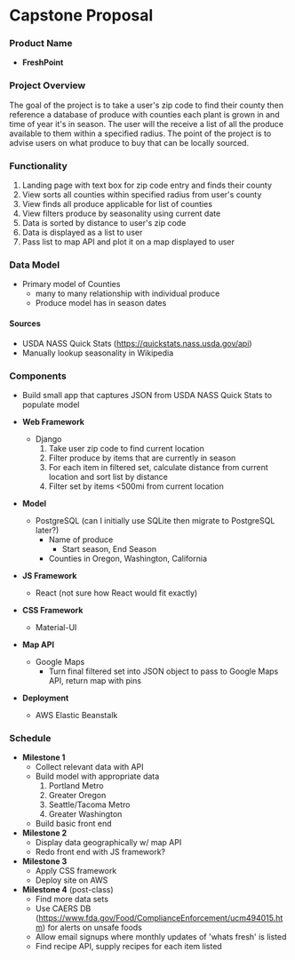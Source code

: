 Capstone Proposal
=================

### Product Name

- **FreshPoint**

### Project Overview

The goal of the project is to take a user's zip code to find their county then reference a database of produce with counties each plant is grown in and time of year it's in season. The user will the receive a list of all the produce available to them within a specified radius. The point of the project is to advise users on what produce to buy that can be locally sourced.

### Functionality

1. Landing page with text box for zip code entry and finds their county
2. View sorts all counties within specified radius from user's county
3. View finds all produce applicable for list of counties
4. View filters produce by seasonality using current date
5. Data is sorted by distance to user's zip code
6. Data is displayed as a list to user
7. Pass list to map API and plot it on a map displayed to user

### Data Model

- Primary model of Counties
    - many to many relationship with individual produce
    - Produce model has in season dates

#### Sources

- USDA NASS Quick Stats (https://quickstats.nass.usda.gov/api)
- Manually lookup seasonality in Wikipedia

### Components

- Build small app that captures JSON from USDA NASS Quick Stats to populate model

- **Web Framework**
    - Django
        1. Take user zip code to find current location
        2. Filter produce by items that are currently in season
        3. For each item in filtered set, calculate distance from current location and sort list by distance
        4. Filter set by items <500mi from current location
- **Model**
    - PostgreSQL (can I initially use SQLite then migrate to PostgreSQL later?)
        - Name of produce
            - Start season, End Season
        - Counties in Oregon, Washington, California
- **JS Framework**
    - React (not sure how React would fit exactly)
- **CSS Framework**
    - Material-UI
- **Map API**
    - Google Maps
        - Turn final filtered set into JSON object to pass to Google Maps API, return map with pins
- **Deployment**
    - AWS Elastic Beanstalk

### Schedule

- **Milestone 1**
    - Collect relevant data with API
    - Build model with appropriate data
        1. Portland Metro
        2. Greater Oregon
        3. Seattle/Tacoma Metro
        4. Greater Washington
    - Build basic front end
- **Milestone 2**
    - Display data geographically w/ map API
    - Redo front end with JS framework?
- **Milestone 3**
    - Apply CSS framework   
    - Deploy site on AWS
- **Milestone 4** (post-class)
    - Find more data sets
    - Use CAERS DB (https://www.fda.gov/Food/ComplianceEnforcement/ucm494015.htm) for alerts on unsafe foods
    - Allow email signups where monthly updates of 'whats fresh' is listed
    - Find recipe API, supply recipes for each item listed

